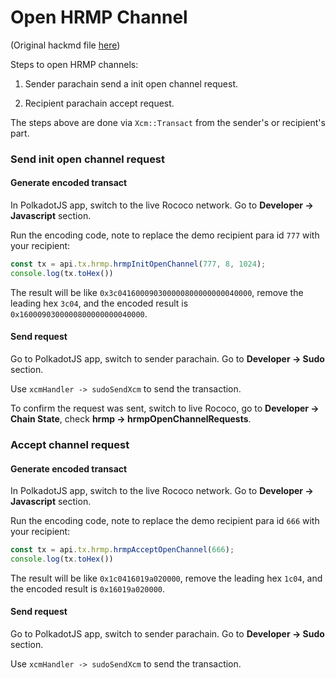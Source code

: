 # Open HRMP Channel

\(Original hackmd file [here](https://hackmd.io/naPxPYPYSXOlK0L7WohVdQ?view)\)

Steps to open HRMP channels: 

1. Sender parachain send a init open channel request. 

2. Recipient parachain accept request.

The steps above are done via `Xcm::Transact` from the sender's or recipient's part.

### Send init open channel request

#### Generate encoded transact

In PolkadotJS app, switch to the live Rococo network. Go to **Developer -&gt; Javascript** section.

Run the encoding code, note to replace the demo recipient para id `777` with your recipient:

```javascript
const tx = api.tx.hrmp.hrmpInitOpenChannel(777, 8, 1024);
console.log(tx.toHex())
```

The result will be like `0x3c041600090300000800000000040000`, remove the leading hex `3c04`, and the encoded result is `0x1600090300000800000000040000`.

#### Send request

Go to PolkadotJS app, switch to sender parachain. Go to **Developer -&gt; Sudo** section.

Use `xcmHandler -> sudoSendXcm` to send the transaction.

To confirm the request was sent, switch to live Rococo, go to **Developer -&gt; Chain State**, check **hrmp -&gt; hrmpOpenChannelRequests**.

### Accept channel request

#### Generate encoded transact

In PolkadotJS app, switch to the live Rococo network. Go to **Developer -&gt; Javascript** section.

Run the encoding code, note to replace the demo recipient para id `666` with your recipient:

```javascript
const tx = api.tx.hrmp.hrmpAcceptOpenChannel(666);
console.log(tx.toHex())
```

The result will be like `0x1c0416019a020000`, remove the leading hex `1c04`, and the encoded result is `0x16019a020000`.

#### Send request

Go to PolkadotJS app, switch to sender parachain. Go to **Developer -&gt; Sudo** section.

Use `xcmHandler -> sudoSendXcm` to send the transaction.

